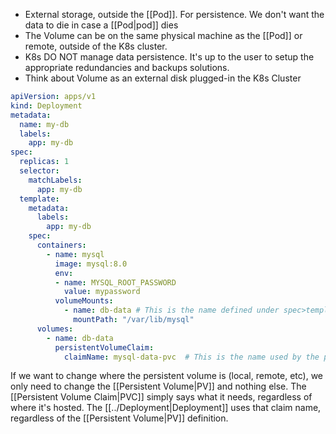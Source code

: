 - External storage, outside the [[Pod]]. For persistence. We don't want the data to die in case a [[Pod|pod]] dies
- The Volume can be on the same physical machine as the [[Pod]] or remote, outside of the K8s cluster.
- K8s DO NOT manage data persistence. It's up to the user to setup the appropriate redundancies and backups solutions.
- Think about Volume as an external disk plugged-in the K8s Cluster


```yaml
apiVersion: apps/v1
kind: Deployment
metadata:
  name: my-db
  labels:
    app: my-db
spec:
  replicas: 1
  selector:
    matchLabels:
      app: my-db
  template:
    metadata:
      labels:
        app: my-db
    spec:
      containers:
        - name: mysql
          image: mysql:8.0
          env:
          - name: MYSQL_ROOT_PASSWORD
            value: mypassword
          volumeMounts:
            - name: db-data # This is the name defined under spec>template>spec>volumes>name
              mountPath: "/var/lib/mysql"
      volumes:
        - name: db-data
          persistentVolumeClaim:
            claimName: mysql-data-pvc  # This is the name used by the persistent volume claim
```


If we want to change where the persistent volume is (local, remote, etc), we only need to change the [[Persistent Volume|PV]] and nothing else. The [[Persistent Volume Claim|PVC]] simply says what it needs, regardless of where it's hosted. The [[../Deployment|Deployment]] uses that claim name, regardless of the [[Persistent Volume|PV]] definition.
